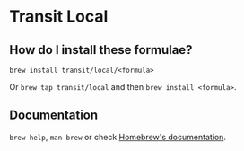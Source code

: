 # Transit Local

## How do I install these formulae?
`brew install transit/local/<formula>`

Or `brew tap transit/local` and then `brew install <formula>`.

## Documentation
`brew help`, `man brew` or check [Homebrew's documentation](https://docs.brew.sh).
